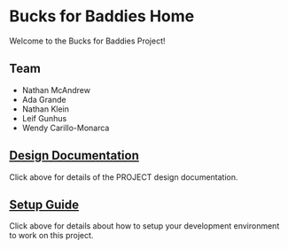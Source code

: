# Bucks for Baddies Home

Welcome to the Bucks for Baddies Project!

## Team

* Nathan McAndrew
* Ada Grande
* Nathan Klein
* Leif Gunhus
* Wendy Carillo-Monarca

## [Design Documentation](DesignDoc)

Click above for details of the PROJECT design documentation.

## [Setup Guide](SetupGuide)

Click above for details about how to setup your development environment to work on this project.

